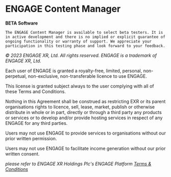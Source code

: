 # ENGAGE Content Manager

**BETA Software**
```
The ENGAGE Content Manager is available to select beta testers. It is in active development and there is no implied or explicit guarantee of ongoing functionality or warranty of support. We appreciate your participation in this testing phase and look forward to your feedback.
```

*© 2023 ENGAGE XR, Ltd. All rights reserved. ENGAGE is a trademark of ENGAGE XR, Ltd.*

Each user of ENGAGE is granted a royalty-free, limited, personal, non-perpetual, non-exclusive, non-transferable licence to use ENGAGE.

This license is granted subject always to the user complying with all of these Terms and Conditions.

Nothing in this Agreement shall be construed as restricting EXR or its parent organisations rights to licence, sell, lease, market, publish or otherwise distribute in whole or in part, directly or through a third party any products or services or to develop and/or provide hosting services in respect of any ENGAGE for any third parties.

Users may not use ENGAGE to provide services to organisations without our prior written permission.

Users may not use ENGAGE to facilitate income generation without our prior written consent.

*please refer to ENGAGE XR Holdings Plc's ENGAGE Platform [Terms & Conditions](https://engagevr.io/terms-conditions/)*